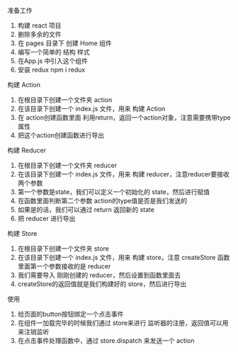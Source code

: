 准备工作 
 1. 构建 react 项目
 2. 删除多余的文件
 3. 在 pages 目录下 创建 Home 组件
 4. 编写一个简单的 结构 样式  
 5. 在App.js 中引入这个组件
 6. 安装 redux
      npm i redux

构建 Action
 1. 在根目录下创建一个文件夹 action
 2. 在该目录下创建一个 index.js 文件，用来 构建 Action
 3. 在 action创建函数里面 利用return，返回一个action对象，注意需要携带type属性
 4. 把这个action创建函数进行导出

构建 Reducer
 1. 在根目录下创建一个文件夹 reducer
 2. 在该目录下创建一个 index.js 文件，用来 构建 reducer，注意reducer要接收两个参数
 3. 第一个参数是state，我们可以定义一个初始化的 state，然后进行赋值
 4. 在函数里面判断第二个参数 action的type值是否是我们发送的
 5. 如果是的话，我们可以通过 return 返回新的 state
 6. 把 reducer 进行导出

构建 Store
 1. 在根目录下创建一个文件夹 store
 2. 在该目录下创建一个 index.js 文件，用来 构建 store，注意 createStore 函数里面第一个参数接收的是 reducer
 3. 我们需要导入 刚刚创建的 reducer，然后设置到函数里面去
 4. createStore的返回值就是我们构建好的 store，然后进行导出

使用 
 1. 给页面的button按钮绑定一个点击事件
 2. 在组件一加载完毕的时候我们通过 store来进行 监听器的注册，返回值可以用来注销监听
 3. 在点击事件处理函数中，通过 store.dispatch 来发送一个 action










